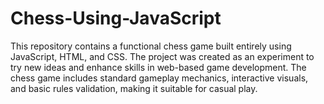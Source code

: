 # Chess-Using-JavaScript
This repository contains a functional chess game built entirely using JavaScript, HTML, and CSS. The project was created as an experiment to try new ideas and enhance skills in web-based game development. The chess game includes standard gameplay mechanics, interactive visuals, and basic rules validation, making it suitable for casual play.
